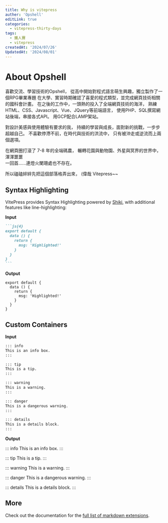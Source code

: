 ```yaml
---
title: Why is vitepress
auther: 'Opshell'
editLink: true
categories:
  - vitepress-thirty-days
tags:
  - 鐵人賽
  - vitepress
createdAt: '2024/07/26'
UpdatedAt: '2024/08/01'
---
```


# About Opshell

喜歡交流、學習技術的Opshell，
從高中開始對程式語言萌生興趣，獨立製作了一個RPG畢業專題
在大學、實習時期確認了喜愛的程式類型，並完成網頁技術相關的國科會計畫。
在之後的工作中，一頭熱的投入了全端網頁技術的海洋，
熟練HTML、CSS、Javascript、Vue、JQuery等前端語言，
使用PHP、SQL撰寫網站後端，串接各式API。
用GCP配合LAMP架站。

對設計美感與使用體驗有要求的我，
持續的學習與成長，面對新的挑戰，一步步超越自己。
不喜歡停滯不前，在時代與技術的洪流中，
只有被沖走或逆流而上兩個選項。

在網頁圈打滾了 7-8 年的全端碼農，
輾轉花園與動物園、外星與冥界的世界中，
渾渾噩噩<br />
一回首......連燈火闌珊處也不存在。

所以磕磕絆絆先把這個部落格弄出來，
(偉哉 Vitepress~~

## Syntax Highlighting

VitePress provides Syntax Highlighting powered by [Shiki](https://github.com/shikijs/shiki), with additional features like line-highlighting:

**Input**

````md
```js{4}
export default {
  data () {
    return {
      msg: 'Highlighted!'
    }
  }
}
```
````

**Output**

```js{4}
export default {
  data () {
    return {
      msg: 'Highlighted!'
    }
  }
}
```

## Custom Containers

**Input**

```md
::: info
This is an info box.
:::

::: tip
This is a tip.
:::

::: warning
This is a warning.
:::

::: danger
This is a dangerous warning.
:::

::: details
This is a details block.
:::
```

**Output**

::: info
This is an info box.
:::

::: tip
This is a tip.
:::

::: warning
This is a warning.
:::

::: danger
This is a dangerous warning.
:::

::: details
This is a details block.
:::

## More

Check out the documentation for the [full list of markdown extensions](https://vitepress.dev/guide/markdown).
